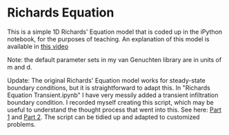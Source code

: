 # Richards Equation

This is a simple 1D Richards' Equation model that is coded up in the iPython notebook, for the purposes of teaching. An explanation of this model is available in [this video](https://www.youtube.com/watch?v=1nNYO9XL6wc)

Note: the default parameter sets in my van Genuchten library are in units of m and d.

Update: The original Richards' Equation model works for steady-state boundary conditions, but it is straightforward to adapt this. In "Richards Equation Transient.ipynb" I have very messily added a transient infiltration boundary condition. I recorded myself creating this script, which may be useful to understand the thought process that went into this. See here: [Part 1](https://www.youtu.be/Dvs8q8z4ct4) and [Part 2](https://www.youtu.be/3pobfxdr81w). The script can be tidied up and adapted to customized problems.

